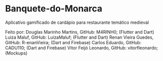 # Banquete-do-Monarca
Aplicativo gamificado de cardápio para restaurante temático medieval 

Feito por:
Douglas Marinho Martins, GitHub: M4RINH0; (Flutter and Dart)
Luiza Maluf, GitHub: LuizaMaluf; (Flutter and Dart)
Renan Vieira Guedes, GitHub: R-enanVieira; (Dart and Firebase)
Carlos Eduardo, GitHub: CADU110; (Dart and Firebase)
Vitor Feijó Leonardo, GitHub: vitorfleonardo; (Mockups)
 

